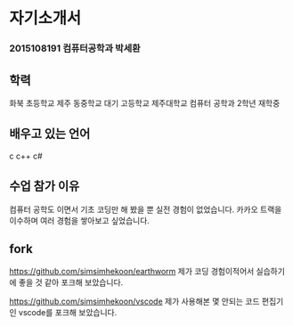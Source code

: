 # 자기소개서
### 2015108191 컴퓨터공학과 박세환

## 학력
화북 초등학교
제주 동중학교
대기 고등학교
제주대학교 컴퓨터 공학과 2학년 재학중

## 배우고 있는 언어
c
c++
c#

## 수업 참가 이유
컴퓨터 공학도 이면서 기초 코딩만 해 봤을 뿐 실전 경험이 없었습니다.
카카오 트랙을 이수하며 여러 경험을 쌓아보고 싶었습니다.

## fork
https://github.com/simsimhekoon/earthworm
제가 코딩 경험이적어서 실습하기에 좋을 것 같아 포크해 보았습니다.

https://github.com/simsimhekoon/vscode
제가 사용해본 몇 안되는 코드 편집기인  vscode를 포크해 보았습니다.
